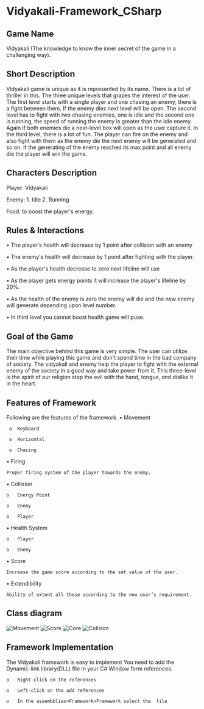 # Vidyakali-Framework_CSharp
## Game Name 
Vidyakali (The knowledge to know the inner secret of the game in a challenging way).
## 	Short Description 
Vidyakali game is unique as it is represented by its name. There is a lot of thriller in this. The three unique levels that grapes the interest of the user. The first level starts with a single player and one chasing an enemy, there is a fight between them. If the enemy dies next level will be open. The second level has to fight with two chasing enemies, one is idle and the second one is running, the speed of running the enemy is greater than the idle enemy. Again if both enemies die a next-level box will open as the user capture it. In the third level, there is a lot of fun. The player can fire on the enemy and also fight with them as the enemy die the next enemy will be generated and so on. If the generating of the enemy reached its max point and all enemy die the player will win the game.
## 	Characters Description
Player: Vidyakali 

Enemy: 1. Idle 2. Running

Food: to boost the player's energy.

## 	Rules & Interactions
•	The player's health will decrease by 1 point after collision with an enemy
 
•	The enemy's health will decrease by 1 point after fighting with the player.

•	As the player's health decrease to zero next lifeline will use

•	As the player gets energy points it will increase the player's lifeline by 20%.

•	As the health of the enemy is zero the enemy will die and the new enemy will generate depending upon level number.

•	In third level you cannot boost health game will puse.
## 	Goal of the Game
The main objective behind this game is very simple. The user can utilize their time while playing this game and don't spend time in the bad company of society. The vidyakali and enemy help the player to fight with the external enemy of the society in a good way and take power from it. This three-level is the spirit of our religion stop the evil with the hand, tongue, and dislike it in the heart.
## Features of Framework
Following are the features of the framework.
 •	Movement
 
     o	Keyboard
     
     o	Horizontal
     
     o	Chasing
     
•	Firing

    Proper firing system of the player towards the enemy.

•	 Collision

    o	Energy Point

    o	Enemy 

    o	Player


•	Health System

    o	Player

    o	Enemy

•	Score

    Increase the game score according to the set value of the user.


• Extendibility

    Ability of extent all these according to the new user’s requirement.

## Class diagram

![Movement](https://user-images.githubusercontent.com/96945594/175982386-ab0882f6-5f88-4c3e-a701-b761c1725b23.jpg)
![Score](https://user-images.githubusercontent.com/96945594/175982378-f8c0c344-d0fd-4718-9cbe-b8d8d12bb6bb.jpg)
![Core](https://user-images.githubusercontent.com/96945594/175982511-cafbf0d5-e492-4810-acfb-cf9f13f70cf1.jpg)
![Collsion](https://user-images.githubusercontent.com/96945594/175982581-797fd9c4-961c-4e31-9689-6b4fcef1e211.jpg)

## 	Framework Implementation
The Vidyakali framework is easy to implement
    You need to add the Dynamic-link library(DLL) file in your C# Window form references.

    o	Right-click on the references

    o	Left-click on the add references

    o	In the assembblies>Framework>Framework select the  file
